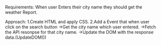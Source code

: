 Requirements:
 When user Enters their city name they should get the weather Report.



Approach:
1.Create HTML and apply CSS.
2.Add a Event that when user click on the search button
     ->Get the city name which user entered.
     ->Fetch the API resonpse for that city name.
     ->Update the DOM with the response data.(UpdateDOM())
